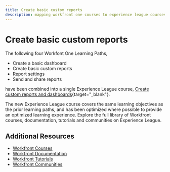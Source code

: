 ```yaml
---
title: Create basic custom reports
description: mapping workfront one courses to experience league courses
---
```

# Create basic custom reports

The following four Workfont One Learning Paths,

* Create a basic dashboard
* Create basic custom reports
* Report settings
* Send and share reports

have been combined into a single Experience League course, [Create custom reports and dashboards](https://experienceleague.adobe.com/?recommended=Workfront-U-1-2022.3.reporting){target="_blank"}.

The new Experience League course covers the same learning objectives as the prior learning paths, and has been optimized where possible to provide an optimized learning experience.  Explore the full library of Workfront courses, documentation, tutorials and communities on Experience League.

## Additional Resources

* [Workfront Courses](https://experienceleague.adobe.com/?lang=en&Solution=Workfront#courses)
* [Workfront Documentation](https://experienceleague.adobe.com/docs/workfront.html)
* [Workfront Tutorials](https://experienceleague.adobe.com/docs/workfront-learn/tutorials-workfront/home.html)
* [Workfront Communities](https://experienceleaguecommunities.adobe.com/t5/workfront/ct-p/workfront)